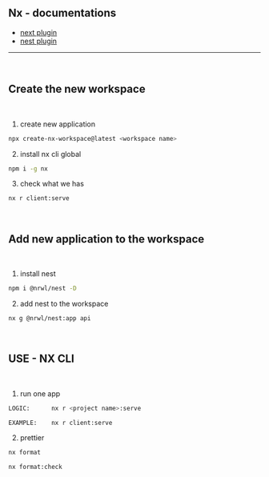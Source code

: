 ## Nx - documentations

- [next plugin](https://nx.dev/latest/react/guides/nextjs)
- [nest plugin](https://nx.dev/latest/angular/nest/overview)

---

<br>

## **Create the new workspace**

<br>

1. create new application

```bash
npx create-nx-workspace@latest <workspace name>
```

2. install nx cli global

```bash
npm i -g nx
```

3. check what we has

```bash
nx r client:serve
```

<br>

## **Add new application to the workspace**

<br>

1. install nest

```bash
npm i @nrwl/nest -D
```

2. add nest to the workspace

```bash
nx g @nrwl/nest:app api
```

<br>

## **USE - NX CLI**

<br>

1. run one app

```bash
LOGIC:      nx r <project name>:serve

EXAMPLE:    nx r client:serve
```

2. prettier

```bash
nx format

nx format:check
```
